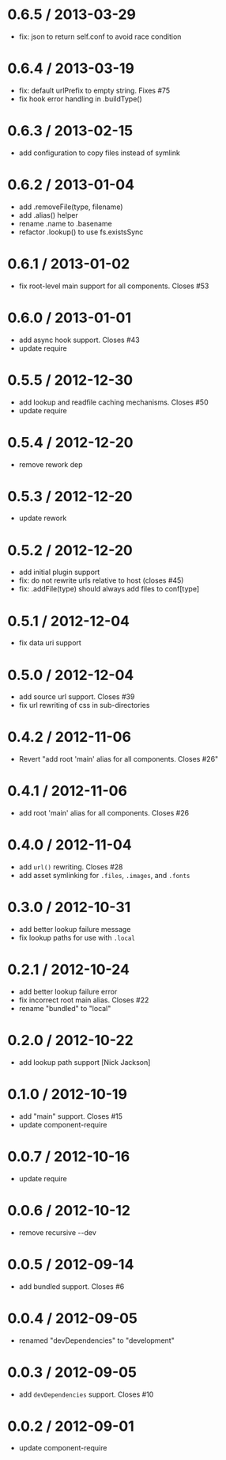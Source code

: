 
0.6.5 / 2013-03-29 
==================

  * fix: json to return self.conf to avoid race condition

0.6.4 / 2013-03-19 
==================

  * fix: default urlPrefix to empty string. Fixes #75
  * fix hook error handling in .buildType()

0.6.3 / 2013-02-15 
==================

  * add configuration to copy files instead of symlink

0.6.2 / 2013-01-04 
==================

  * add .removeFile(type, filename)
  * add .alias() helper
  * rename .name to .basename
  * refactor .lookup() to use fs.existsSync

0.6.1 / 2013-01-02 
==================

  * fix root-level main support for all components. Closes #53

0.6.0 / 2013-01-01 
==================

  * add async hook support. Closes #43
  * update require

0.5.5 / 2012-12-30 
==================

  * add lookup and readfile caching mechanisms. Closes #50
  * update require

0.5.4 / 2012-12-20 
==================

  * remove rework dep

0.5.3 / 2012-12-20 
==================

  * update rework

0.5.2 / 2012-12-20 
==================

  * add initial plugin support
  * fix: do not rewrite urls relative to host (closes #45)
  * fix: .addFile(type) should always add files to conf[type]

0.5.1 / 2012-12-04 
==================

  * fix data uri support

0.5.0 / 2012-12-04 
==================

  * add source url support. Closes #39
  * fix url rewriting of css in sub-directories

0.4.2 / 2012-11-06 
==================

  * Revert "add root 'main' alias for all components. Closes #26"

0.4.1 / 2012-11-06 
==================

  * add root 'main' alias for all components. Closes #26

0.4.0 / 2012-11-04 
==================

  * add `url()` rewriting. Closes #28
  * add asset symlinking for `.files`, `.images`, and `.fonts`

0.3.0 / 2012-10-31 
==================

  * add better lookup failure message
  * fix lookup paths for use with `.local`

0.2.1 / 2012-10-24 
==================

  * add better lookup failure error
  * fix incorrect root main alias. Closes #22
  * rename "bundled" to "local"

0.2.0 / 2012-10-22 
==================

  * add lookup path support [Nick Jackson]

0.1.0 / 2012-10-19 
==================

  * add "main" support. Closes #15
  * update component-require

0.0.7 / 2012-10-16 
==================

  * update require

0.0.6 / 2012-10-12 
==================

  * remove recursive --dev

0.0.5 / 2012-09-14 
==================

  * add bundled support. Closes #6

0.0.4 / 2012-09-05 
==================

  * renamed "devDependencies" to "development"

0.0.3 / 2012-09-05 
==================

  * add `devDependencies` support. Closes #10

0.0.2 / 2012-09-01 
==================

  * update component-require
